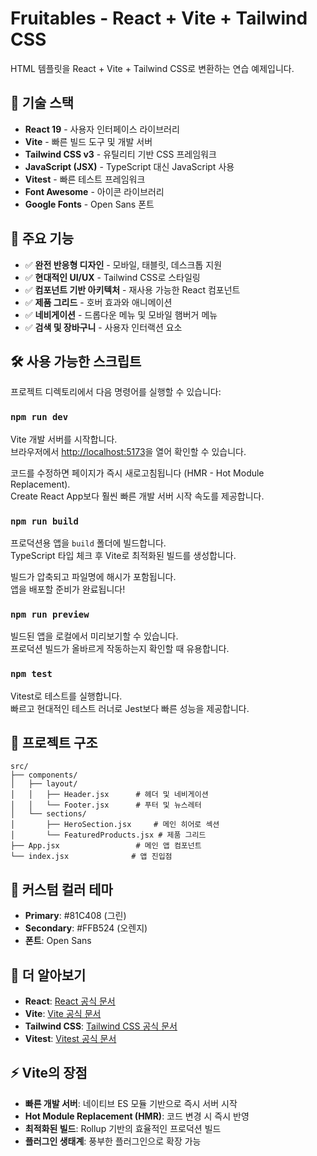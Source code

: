 # Fruitables - React + Vite + Tailwind CSS

HTML 템플릿을 React + Vite + Tailwind CSS로 변환하는 연습 예제입니다.

## 🚀 기술 스택

- **React 19** - 사용자 인터페이스 라이브러리
- **Vite** - 빠른 빌드 도구 및 개발 서버
- **Tailwind CSS v3** - 유틸리티 기반 CSS 프레임워크
- **JavaScript (JSX)** - TypeScript 대신 JavaScript 사용
- **Vitest** - 빠른 테스트 프레임워크
- **Font Awesome** - 아이콘 라이브러리
- **Google Fonts** - Open Sans 폰트

## 🎨 주요 기능

- ✅ **완전 반응형 디자인** - 모바일, 태블릿, 데스크톱 지원
- ✅ **현대적인 UI/UX** - Tailwind CSS로 스타일링
- ✅ **컴포넌트 기반 아키텍처** - 재사용 가능한 React 컴포넌트
- ✅ **제품 그리드** - 호버 효과와 애니메이션
- ✅ **네비게이션** - 드롭다운 메뉴 및 모바일 햄버거 메뉴
- ✅ **검색 및 장바구니** - 사용자 인터랙션 요소

## 🛠️ 사용 가능한 스크립트

프로젝트 디렉토리에서 다음 명령어를 실행할 수 있습니다:

### `npm run dev`

Vite 개발 서버를 시작합니다.\
브라우저에서 [http://localhost:5173](http://localhost:5173)을 열어 확인할 수 있습니다.

코드를 수정하면 페이지가 즉시 새로고침됩니다 (HMR - Hot Module Replacement).\
Create React App보다 훨씬 빠른 개발 서버 시작 속도를 제공합니다.

### `npm run build`

프로덕션용 앱을 `build` 폴더에 빌드합니다.\
TypeScript 타입 체크 후 Vite로 최적화된 빌드를 생성합니다.

빌드가 압축되고 파일명에 해시가 포함됩니다.\
앱을 배포할 준비가 완료됩니다!

### `npm run preview`

빌드된 앱을 로컬에서 미리보기할 수 있습니다.\
프로덕션 빌드가 올바르게 작동하는지 확인할 때 유용합니다.

### `npm test`

Vitest로 테스트를 실행합니다.\
빠르고 현대적인 테스트 러너로 Jest보다 빠른 성능을 제공합니다.

## 📁 프로젝트 구조

```
src/
├── components/
│   ├── layout/
│   │   ├── Header.jsx      # 헤더 및 네비게이션
│   │   └── Footer.jsx      # 푸터 및 뉴스레터
│   └── sections/
│       ├── HeroSection.jsx     # 메인 히어로 섹션
│       └── FeaturedProducts.jsx # 제품 그리드
├── App.jsx                 # 메인 앱 컴포넌트
└── index.jsx              # 앱 진입점
```

## 🎨 커스텀 컬러 테마

- **Primary**: #81C408 (그린)
- **Secondary**: #FFB524 (오렌지)
- **폰트**: Open Sans

## 📖 더 알아보기

- **React**: [React 공식 문서](https://reactjs.org/)
- **Vite**: [Vite 공식 문서](https://vitejs.dev/)
- **Tailwind CSS**: [Tailwind CSS 공식 문서](https://tailwindcss.com/)
- **Vitest**: [Vitest 공식 문서](https://vitest.dev/)

## ⚡ Vite의 장점

- **빠른 개발 서버**: 네이티브 ES 모듈 기반으로 즉시 서버 시작
- **Hot Module Replacement (HMR)**: 코드 변경 시 즉시 반영
- **최적화된 빌드**: Rollup 기반의 효율적인 프로덕션 빌드
- **플러그인 생태계**: 풍부한 플러그인으로 확장 가능
